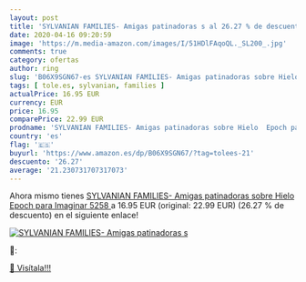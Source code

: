 ```yaml
---
layout: post
title: 'SYLVANIAN FAMILIES- Amigas patinadoras s al 26.27 % de descuento'
date: 2020-04-16 09:20:59
image: 'https://m.media-amazon.com/images/I/51HDlFAqoQL._SL200_.jpg'
comments: true
category: ofertas
author: ring
slug: 'B06X9SGN67-es SYLVANIAN FAMILIES- Amigas patinadoras sobre Hielo Epoch...'
tags: [ tole.es, sylvanian, families ]
actualPrice: 16.95 EUR
currency: EUR
price: 16.95
comparePrice: 22.99 EUR
prodname: 'SYLVANIAN FAMILIES- Amigas patinadoras sobre Hielo  Epoch para Imaginar 5258 '
country: 'es'
flag: '🇪🇸'
buyurl: 'https://www.amazon.es/dp/B06X9SGN67/?tag=tolees-21'
descuento: '26.27'
average: '21.230731707317073'
---
```


Ahora mismo tienes [SYLVANIAN FAMILIES- Amigas patinadoras sobre Hielo  Epoch para Imaginar 5258 ](https://www.amazon.es/dp/B06X9SGN67/?tag=tolees-21) a 16.95 EUR (original: 22.99 EUR) (26.27 %  de descuento) en el siguiente enlace!

[![SYLVANIAN FAMILIES- Amigas patinadoras s](https://m.media-amazon.com/images/I/51HDlFAqoQL._SL200_.jpg)](https://www.amazon.es/dp/B06X9SGN67/?tag=tolees-21)

🔎:


[🛒 Visítala!!!](https://www.amazon.es/dp/B06X9SGN67/?tag=tolees-21)
